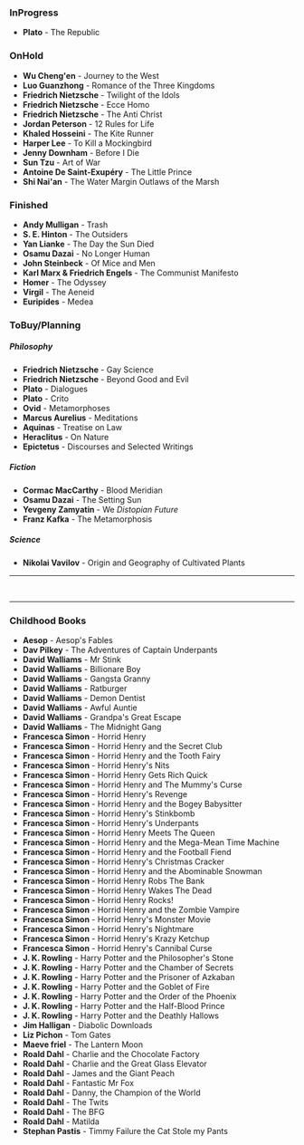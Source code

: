 ### InProgress
- **Plato** - The Republic

### OnHold
- **Wu Cheng'en** - Journey to the West
- **Luo Guanzhong** - Romance of the Three Kingdoms
- **Friedrich Nietzsche** - Twilight of the Idols
- **Friedrich Nietzsche** - Ecce Homo
- **Friedrich Nietzsche** - The Anti Christ 
- **Jordan Peterson** - 12 Rules for Life
- **Khaled Hosseini** - The Kite Runner
- **Harper Lee** - To Kill a Mockingbird
- **Jenny Downham** - Before I Die
- **Sun Tzu** - Art of War
- **Antoine De Saint-Exupéry** - The Little Prince
- **Shi Nai'an** - The Water Margin Outlaws of the Marsh

### Finished
- **Andy Mulligan** - Trash
- **S. E. Hinton** - The Outsiders
- **Yan Lianke** - The Day the Sun Died
- **Osamu Dazai** - No Longer Human
- **John Steinbeck** - Of Mice and Men
- **Karl Marx & Friedrich Engels** - The Communist Manifesto
- **Homer** - The Odyssey
- **Virgil** - The Aeneid
- **Euripides** - Medea

### ToBuy/Planning
##### Philosophy
- **Friedrich Nietzsche** - Gay Science
- **Friedrich Nietzsche** - Beyond Good and Evil
- **Plato** - Dialogues
- **Plato** - Crito
- **Ovid** - Metamorphoses
- **Marcus Aurelius** - Meditations
- **Aquinas** - Treatise on Law
- **Heraclitus** - On Nature
- **Epictetus** - Discourses and Selected Writings
##### Fiction
- **Cormac MacCarthy** - Blood Meridian
- **Osamu Dazai** - The Setting Sun
-  **Yevgeny Zamyatin** - We
	*Distopian Future*
- **Franz Kafka** - The Metamorphosis
##### Science
- **Nikolai Vavilov** - Origin and Geography of Cultivated Plants

---

<br>

---
### **Childhood Books**
- **Aesop** - Aesop's Fables
- **Dav Pilkey** - The Adventures of Captain Underpants
- **David Walliams** - Mr Stink
- **David Walliams** - Billionare Boy
- **David Walliams** - Gangsta Granny
- **David Walliams** -  Ratburger
- **David Walliams** - Demon Dentist
- **David Walliams** - Awful Auntie
- **David Walliams** - Grandpa's Great Escape
- **David Walliams** - The Midnight Gang
- **Francesca Simon** - Horrid Henry
- **Francesca Simon** - Horrid Henry and the Secret Club
- **Francesca Simon** - Horrid Henry and the Tooth Fairy
- **Francesca Simon** - Horrid Henry's Nits
- **Francesca Simon** - Horrid Henry Gets Rich Quick
- **Francesca Simon** - Horrid Henry and The Mummy's Curse
- **Francesca Simon** - Horrid Henry's Revenge
- **Francesca Simon** - Horrid Henry and the Bogey Babysitter
- **Francesca Simon** - Horrid Henry's Stinkbomb
- **Francesca Simon** - Horrid Henry's Underpants
- **Francesca Simon** - Horrid Henry Meets The Queen
- **Francesca Simon** - Horrid Henry and the Mega-Mean Time Machine
- **Francesca Simon** - Horrid Henry and the Football Fiend
- **Francesca Simon** - Horrid Henry's Christmas Cracker
- **Francesca Simon** - Horrid Henry and the Abominable Snowman
- **Francesca Simon** - Horrid Henry Robs The Bank
- **Francesca Simon** - Horrid Henry Wakes The Dead
- **Francesca Simon** - Horrid Henry Rocks!
- **Francesca Simon** - Horrid Henry and the Zombie Vampire
- **Francesca Simon** - Horrid Henry's Monster Movie
- **Francesca Simon** - Horrid Henry's Nightmare
- **Francesca Simon** - Horrid Henry's Krazy Ketchup
- **Francesca Simon** - Horrid Henry's Cannibal Curse
- **J. K. Rowling** - Harry Potter and the Philosopher's Stone
- **J. K. Rowling** - Harry Potter and the Chamber of Secrets
- **J. K. Rowling** - Harry Potter and the Prisoner of Azkaban
- **J. K. Rowling** - Harry Potter and the Goblet of Fire
- **J. K. Rowling** - Harry Potter and the Order of the Phoenix
- **J. K. Rowling** - Harry Potter and the Half-Blood Prince
- **J. K. Rowling** - Harry Potter and the Deathly Hallows
- **Jim Halligan** - Diabolic Downloads
- **Liz Pichon** - Tom Gates
- **Maeve friel** - The Lantern Moon
- **Roald Dahl** - Charlie and the Chocolate Factory
- **Roald Dahl** - Charlie and the Great Glass Elevator
- **Roald Dahl** - James and the Giant Peach
- **Roald Dahl** - Fantastic Mr Fox
- **Roald Dahl** - Danny, the Champion of the World
- **Roald Dahl** - The Twits
- **Roald Dahl** - The BFG
- **Roald Dahl** - Matilda
- **Stephan Pastis** - Timmy Failure the Cat Stole my Pants
